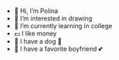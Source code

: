 - 🐽 Hi, I’m Polina
- 🍷 I’m interested in drawing
- 👻 I’m currently learning in college
- 💵 I like money
- 🐾 I have a dog 💜
- 💖 I have a favorite boyfriend 💕 

<!---
MaiyshevaQ/MaiyshevaQ is a ✨ special ✨ repository because its `README.md` (this file) appears on your GitHub profile.
You can click the Preview link to take a look at your changes.
--->

